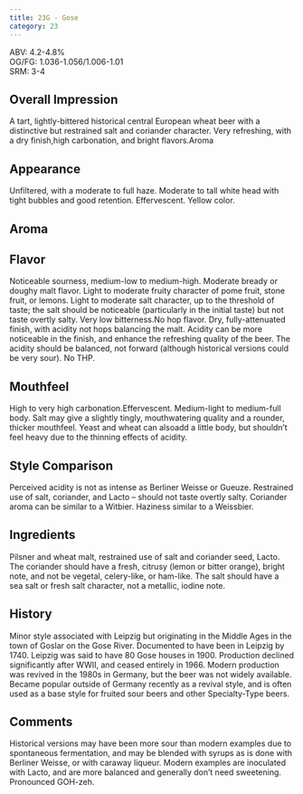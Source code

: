 ```yaml
---
title: 23G - Gose
category: 23
---
```


ABV: 4.2-4.8%  
OG/FG: 1.036-1.056/1.006-1.01  
SRM: 3-4  

## Overall Impression
A tart, lightly-bittered historical central European wheat beer with a distinctive but restrained salt and coriander character. Very refreshing, with a dry finish,high carbonation, and bright flavors.Aroma

## Appearance
Unfiltered, with a moderate to full haze. Moderate to tall white head with tight bubbles and good retention. Effervescent. Yellow color.

## Aroma


## Flavor
Noticeable sourness, medium-low to medium-high. Moderate bready or doughy malt flavor. Light to moderate fruity character of pome fruit, stone fruit, or lemons. Light to moderate salt character, up to the threshold of taste; the salt should be noticeable (particularly in the initial taste) but not taste overtly salty. Very low bitterness.No hop flavor. Dry, fully-attenuated finish, with acidity not hops balancing the malt. Acidity can be more noticeable in the finish, and enhance the refreshing quality of the beer. The acidity should be balanced, not forward (although historical versions could be very sour). No THP.

## Mouthfeel
High to very high carbonation.Effervescent. Medium-light to medium-full body. Salt may give a slightly tingly, mouthwatering quality and a rounder, thicker mouthfeel. Yeast and wheat can alsoadd a little body, but shouldn’t feel heavy due to the thinning effects of acidity.

## Style Comparison
Perceived acidity is not as intense as Berliner Weisse or Gueuze. Restrained use of salt, coriander, and Lacto – should not taste overtly salty. Coriander aroma can be similar to a Witbier. Haziness similar to a Weissbier.

## Ingredients
Pilsner and wheat malt, restrained use of salt and coriander seed, Lacto. The coriander should have a fresh, citrusy (lemon or bitter orange), bright note, and not be vegetal, celery-like, or ham-like. The salt should have a sea salt or fresh salt character, not a metallic, iodine note.

## History
Minor style associated with Leipzig but originating in the Middle Ages in the town of Goslar on the Gose River. Documented to have been in Leipzig by 1740. Leipzig was said to have 80 Gose houses in 1900. Production declined significantly after WWII, and ceased entirely in 1966. Modern production was revived in the 1980s in Germany, but the beer was not widely available. Became popular outside of Germany recently as a revival style, and is often used as a base style for fruited sour beers and other Specialty-Type beers.

## Comments
Historical versions may have been more sour than modern examples due to spontaneous fermentation, and may be blended with syrups as is done with Berliner Weisse, or with caraway liqueur. Modern examples are inoculated with Lacto, and are more balanced and generally don’t need sweetening. Pronounced GOH-zeh.